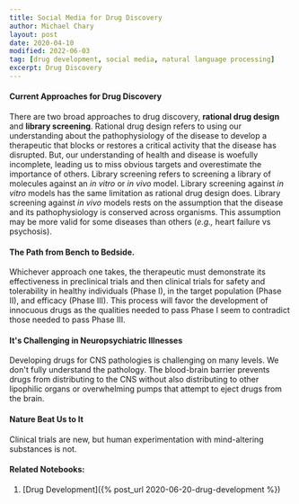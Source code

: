 ```yaml
---
title: Social Media for Drug Discovery
author: Michael Chary
layout: post
date: 2020-04-10
modified: 2022-06-03
tag: [drug development, social media, natural language processing] 
excerpt: Drug Discovery
---
```


#### Current Approaches for Drug Discovery
There are two broad approaches to drug discovery, **rational drug design** and **library screening**. Rational drug design refers to using our understanding about the pathophysiology of the disease to develop a therapeutic that blocks or restores a critical activity that the disease has disrupted. But, our understanding of health and disease is woefully incomplete, leading us to miss obvious targets and overestimate the importance of others. Library screening refers to screening a library of molecules against an _in vitro_ or _in vivo_ model. Library screening against _in vitro_ models has the same limitation as rational drug design does. Library screening against _in vivo_ models rests on the assumption that the disease and its pathophysiology is conserved across organisms. This assumption may be more valid for some diseases than others (_e.g.,_ heart failure vs psychosis).

#### The Path from Bench to Bedside.
Whichever approach one takes, the therapeutic must demonstrate its effectiveness in preclinical trials and then clinical trials for safety and tolerability in healthy individuals (Phase I), in the target population (Phase II), and efficacy (Phase III). This process will favor the development of innocuous drugs as the qualities needed to pass Phase I seem to contradict those needed to pass Phase III.

#### It's Challenging in Neuropsychiatric Illnesses
Developing drugs for CNS pathologies is challenging on many levels. We don't fully understand the pathology. The blood-brain barrier prevents drugs from distributing to the CNS without also distributing to other lipophilic organs or overwhelming pumps that attempt to eject drugs from the brain. 

#### Nature Beat Us to It
Clinical trials are new, but human experimentation with mind-altering substances is not. 


#### Related Notebooks:
1. [Drug Development]({% post_url 2020-06-20-drug-development %})